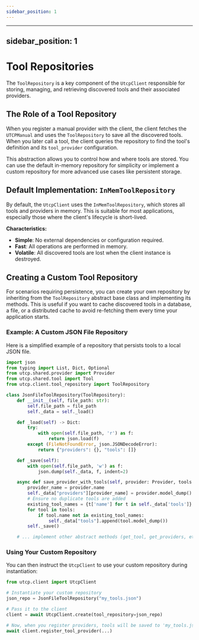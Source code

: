 ```yaml
---
sidebar_position: 1
---
```





---
sidebar_position: 1
---

# Tool Repositories

The `ToolRepository` is a key component of the `UtcpClient` responsible for storing, managing, and retrieving discovered tools and their associated providers.

## The Role of a Tool Repository

When you register a manual provider with the client, the client fetches the `UTCPManual` and uses the `ToolRepository` to save all the discovered tools. When you later call a tool, the client queries the repository to find the tool's definition and its `tool_provider` configuration.

This abstraction allows you to control how and where tools are stored. You can use the default in-memory repository for simplicity or implement a custom repository for more advanced use cases like persistent storage.

## Default Implementation: `InMemToolRepository`

By default, the `UtcpClient` uses the `InMemToolRepository`, which stores all tools and providers in memory. This is suitable for most applications, especially those where the client's lifecycle is short-lived.

**Characteristics:**
- **Simple**: No external dependencies or configuration required.
- **Fast**: All operations are performed in memory.
- **Volatile**: All discovered tools are lost when the client instance is destroyed.

## Creating a Custom Tool Repository

For scenarios requiring persistence, you can create your own repository by inheriting from the `ToolRepository` abstract base class and implementing its methods. This is useful if you want to cache discovered tools in a database, a file, or a distributed cache to avoid re-fetching them every time your application starts.

### Example: A Custom JSON File Repository

Here is a simplified example of a repository that persists tools to a local JSON file.

```python
import json
from typing import List, Dict, Optional
from utcp.shared.provider import Provider
from utcp.shared.tool import Tool
from utcp.client.tool_repository import ToolRepository

class JsonFileToolRepository(ToolRepository):
    def __init__(self, file_path: str):
        self.file_path = file_path
        self._data = self._load()

    def _load(self) -> Dict:
        try:
            with open(self.file_path, 'r') as f:
                return json.load(f)
        except (FileNotFoundError, json.JSONDecodeError):
            return {"providers": {}, "tools": []}

    def _save(self):
        with open(self.file_path, 'w') as f:
            json.dump(self._data, f, indent=2)

    async def save_provider_with_tools(self, provider: Provider, tools: List[Tool]):
        provider_name = provider.name
        self._data["providers"][provider_name] = provider.model_dump()
        # Ensure no duplicate tools are added
        existing_tool_names = {t['name'] for t in self._data['tools']}
        for tool in tools:
            if tool.name not in existing_tool_names:
                self._data["tools"].append(tool.model_dump())
        self._save()

    # ... implement other abstract methods (get_tool, get_providers, etc.) ...

```

### Using Your Custom Repository

You can then instruct the `UtcpClient` to use your custom repository during instantiation:

```python
from utcp.client import UtcpClient

# Instantiate your custom repository
json_repo = JsonFileToolRepository("my_tools.json")

# Pass it to the client
client = await UtcpClient.create(tool_repository=json_repo)

# Now, when you register providers, tools will be saved to 'my_tools.json'
await client.register_tool_provider(...)
```
